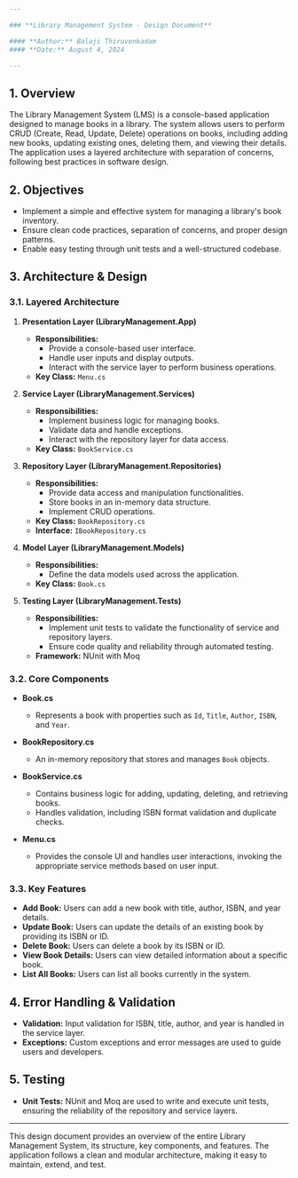 ```yaml
---

### **Library Management System - Design Document**

#### **Author:** Balaji Thiruvenkadam  
#### **Date:** August 4, 2024

---
```


## **1. Overview**

The Library Management System (LMS) is a console-based application designed to manage books in a library. The system allows users to perform CRUD (Create, Read, Update, Delete) operations on books, including adding new books, updating existing ones, deleting them, and viewing their details. The application uses a layered architecture with separation of concerns, following best practices in software design.

## **2. Objectives**

- Implement a simple and effective system for managing a library's book inventory.
- Ensure clean code practices, separation of concerns, and proper design patterns.
- Enable easy testing through unit tests and a well-structured codebase.

## **3. Architecture & Design**

### **3.1. Layered Architecture**

1. **Presentation Layer (LibraryManagement.App)**
   - **Responsibilities:** 
     - Provide a console-based user interface.
     - Handle user inputs and display outputs.
     - Interact with the service layer to perform business operations.
   - **Key Class:** `Menu.cs`

2. **Service Layer (LibraryManagement.Services)**
   - **Responsibilities:** 
     - Implement business logic for managing books.
     - Validate data and handle exceptions.
     - Interact with the repository layer for data access.
   - **Key Class:** `BookService.cs`

3. **Repository Layer (LibraryManagement.Repositories)**
   - **Responsibilities:** 
     - Provide data access and manipulation functionalities.
     - Store books in an in-memory data structure.
     - Implement CRUD operations.
   - **Key Class:** `BookRepository.cs`
   - **Interface:** `IBookRepository.cs`

4. **Model Layer (LibraryManagement.Models)**
   - **Responsibilities:** 
     - Define the data models used across the application.
   - **Key Class:** `Book.cs`

5. **Testing Layer (LibraryManagement.Tests)**
   - **Responsibilities:** 
     - Implement unit tests to validate the functionality of service and repository layers.
     - Ensure code quality and reliability through automated testing.
   - **Framework:** NUnit with Moq

### **3.2. Core Components**

- **Book.cs**
  - Represents a book with properties such as `Id`, `Title`, `Author`, `ISBN`, and `Year`.

- **BookRepository.cs**
  - An in-memory repository that stores and manages `Book` objects.

- **BookService.cs**
  - Contains business logic for adding, updating, deleting, and retrieving books.
  - Handles validation, including ISBN format validation and duplicate checks.

- **Menu.cs**
  - Provides the console UI and handles user interactions, invoking the appropriate service methods based on user input.

### **3.3. Key Features**

- **Add Book:** Users can add a new book with title, author, ISBN, and year details.
- **Update Book:** Users can update the details of an existing book by providing its ISBN or ID.
- **Delete Book:** Users can delete a book by its ISBN or ID.
- **View Book Details:** Users can view detailed information about a specific book.
- **List All Books:** Users can list all books currently in the system.

## **4. Error Handling & Validation**

- **Validation:** Input validation for ISBN, title, author, and year is handled in the service layer.
- **Exceptions:** Custom exceptions and error messages are used to guide users and developers.

## **5. Testing**

- **Unit Tests:** NUnit and Moq are used to write and execute unit tests, ensuring the reliability of the repository and service layers.

---

This design document provides an overview of the entire Library Management System, its structure, key components, and features. The application follows a clean and modular architecture, making it easy to maintain, extend, and test.